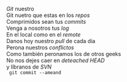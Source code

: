<p><em>Git</em> nuestro <br />
Git nuetro que estas en los <em>repos</em> <br />
Comprimidos sean tus <em>commits</em> <br />
Venga a nosotros tus <em>log</em> <br />
En el local como en el <em>remote</em> <br />
Danos hoy nuestro <em>pull</em> de cada dia <br />
Perona nuestros <em>conflictos</em> <br />
Como también peronamos los de otros geeks <br />
No nos dejes caer en <em>deteached HEAD</em> <br />
y líbranos de <em>SVN</em> <br />
<code> git commit --ameand </code> </p>